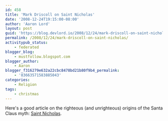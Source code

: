 ```yaml
---
id: 458
title: 'Mark Driscoll on Saint Nicholas'
date: '2008-12-24T19:15:00-08:00'
author: 'Aaron Lord'
layout: post
guid: 'https://blog.devlord.io/2008/12/24/mark-driscoll-on-saint-nicholas/'
permalink: /2008/12/24/mark-driscoll-on-saint-nicholas/
activitypub_status:
    - federated
blogger_blog:
    - mustfollow.blogspot.com
blogger_author:
    - Aaron
blogger_f316279e632a22cbc8478bd21b80f9b4_permalink:
    - '83663571583885043'
categories:
    - Religion
tags:
    - christmas
---
```


Here's a good article on the righteous (and unrighteous) origins of the Santa Claus myth: <a href="http://www.theresurgence.org/saint_nicholas">Saint Nicholas</a>.<div class="blogger-post-footer"></div>